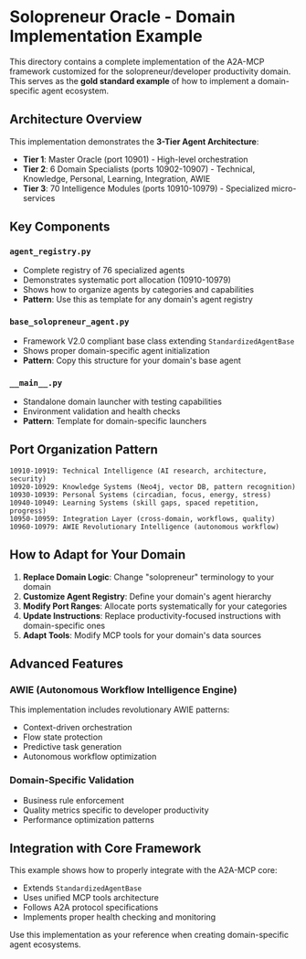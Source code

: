 # Solopreneur Oracle - Domain Implementation Example

This directory contains a complete implementation of the A2A-MCP framework customized for the solopreneur/developer productivity domain. This serves as the **gold standard example** of how to implement a domain-specific agent ecosystem.

## Architecture Overview

This implementation demonstrates the **3-Tier Agent Architecture**:

- **Tier 1**: Master Oracle (port 10901) - High-level orchestration
- **Tier 2**: 6 Domain Specialists (ports 10902-10907) - Technical, Knowledge, Personal, Learning, Integration, AWIE
- **Tier 3**: 70 Intelligence Modules (ports 10910-10979) - Specialized micro-services

## Key Components

### `agent_registry.py`
- Complete registry of 76 specialized agents
- Demonstrates systematic port allocation (10910-10979)
- Shows how to organize agents by categories and capabilities
- **Pattern**: Use this as template for any domain's agent registry

### `base_solopreneur_agent.py`
- Framework V2.0 compliant base class extending `StandardizedAgentBase`
- Shows proper domain-specific agent initialization
- **Pattern**: Copy this structure for your domain's base agent

### `__main__.py`
- Standalone domain launcher with testing capabilities
- Environment validation and health checks
- **Pattern**: Template for domain-specific launchers

## Port Organization Pattern

```
10910-10919: Technical Intelligence (AI research, architecture, security)
10920-10929: Knowledge Systems (Neo4j, vector DB, pattern recognition)
10930-10939: Personal Systems (circadian, focus, energy, stress)
10940-10949: Learning Systems (skill gaps, spaced repetition, progress)
10950-10959: Integration Layer (cross-domain, workflows, quality)
10960-10979: AWIE Revolutionary Intelligence (autonomous workflow)
```

## How to Adapt for Your Domain

1. **Replace Domain Logic**: Change "solopreneur" terminology to your domain
2. **Customize Agent Registry**: Define your domain's agent hierarchy
3. **Modify Port Ranges**: Allocate ports systematically for your categories
4. **Update Instructions**: Replace productivity-focused instructions with domain-specific ones
5. **Adapt Tools**: Modify MCP tools for your domain's data sources

## Advanced Features

### AWIE (Autonomous Workflow Intelligence Engine)
This implementation includes revolutionary AWIE patterns:
- Context-driven orchestration
- Flow state protection
- Predictive task generation
- Autonomous workflow optimization

### Domain-Specific Validation
- Business rule enforcement
- Quality metrics specific to developer productivity
- Performance optimization patterns

## Integration with Core Framework

This example shows how to properly integrate with the A2A-MCP core:
- Extends `StandardizedAgentBase`
- Uses unified MCP tools architecture
- Follows A2A protocol specifications
- Implements proper health checking and monitoring

Use this implementation as your reference when creating domain-specific agent ecosystems.